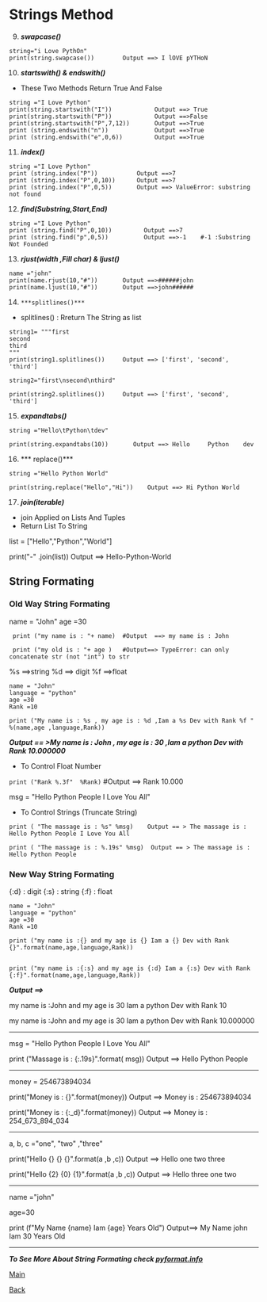 # Strings Method

9. ***swapcase()***
```
string="i Love PythOn"
print(string.swapcase())        Output ==> I lOVE pYTHoN
```

10. ***startswith() & endswith()***
 - These Two Methods Return True And False
```
string ="I Love Python"
print(string.startswith("I"))            Output ==> True
print(string.startswith("P"))            Output ==>False   
print(string.startswith("P",7,12))       Output ==>True
print (string.endswith("n"))             Output ==>True
print (string.endswith("e",0,6))         Output ==>True
```

11. ***index()***

```
string ="I Love Python"  
print (string.index("P"))           Output ==>7
print (string.index("P",0,10))      Output ==>7
print (string.index("P",0,5))       Output ==> ValueError: substring not found
```
12. ***find(Substring,Start,End)***

```
string ="I Love Python"
print (string.find("P",0,10))         Output ==>7
print (string.find("p",0,5))          Output ==>-1    #-1 :Substring Not Founded
```
13.  ***rjust(width ,Fill char)  & ljust()***

```
name ="john"
print(name.rjust(10,"#"))       Output ==>######john
print(name.ljust(10,"#"))       Output ==>john######
```

14.     ***splitlines()***

 - splitlines() : Rreturn The String as  list

```
string1= """first
second
third
"""
print(string1.splitlines())     Output ==> ['first', 'second', 'third']

string2="first\nsecond\nthird"

print(string2.splitlines())     Output ==> ['first', 'second', 'third']
```

15. ***expandtabs()***

```
string ="Hello\tPython\tdev"

print(string.expandtabs(10))       Output ==> Hello     Python    dev
```

16. *** replace()***
```
string ="Hello Python World"

print(string.replace("Hello","Hi"))    Output ==> Hi Python World
```

17. ***join(iterable)***
- join Applied on Lists And Tuples
- Return List To String 

list = ["Hello","Python","World"]

print("-" .join(list))             Output ==> Hello-Python-World

## String Formating
### Old Way String Formating
name = "John"
age =30

```
 print ("my name is : "+ name)  #Output  ==> my name is : John

 print ("my old is : "+ age )   #Output==> TypeError: can only concatenate str (not "int") to str
```

 %s ==>string
 %d ==> digit
 %f ==>float

```
name = "John"
language = "python"
age =30
Rank =10
   
print ("My name is : %s , my age is : %d ,Iam a %s Dev with Rank %f " %(name,age ,language,Rank))
```
***Output == >My name is : John , my age is : 30 ,Iam a python Dev with Rank 10.000000***

- To Control Float Number 

`print ("Rank %.3f"  %Rank)`    #Output ==> Rank 10.000

msg = "Hello Python People I Love You All"


- To Control Strings (Truncate String)
```
print ( "The massage is : %s" %msg)    Output == > The massage is : Hello Python People I Love You All

print ( "The massage is : %.19s" %msg)  Output == > The massage is : Hello Python People
```

### New Way String Formating

{:d} : digit 
{:s} : string 
{:f} : float
```
name = "John"
language = "python"
age =30
Rank =10

print ("my name is :{} and my age is {} Iam a {} Dev with Rank {}".format(name,age,language,Rank))
 

print ("my name is :{:s} and my age is {:d} Iam a {:s} Dev with Rank {:f}".format(name,age,language,Rank))
```

***Output ==>***

my name is :John and my age is 30 Iam a python Dev with Rank 10

my name is :John and my age is 30 Iam a python Dev with Rank 10.000000

---
msg = "Hello Python People I Love You All"

print ("Massage is : {:.19s}".format( msg))  Output ==> Hello Python People

---

money = 254673894034

print("Money is : {}".format(money))          Output ==> Money is : 254673894034

print("Money is : {:_d}".format(money))       Output ==> Money is : 254_673_894_034

---

a, b, c ="one", "two" ,"three"

print("Hello {} {} {}".format(a ,b ,c))       Output ==> Hello one two three

print("Hello {2} {0} {1}".format(a ,b ,c))    Output ==> Hello three one two

---

name ="john"

age=30

print (f"My Name {name} Iam {age} Years Old")   Output==> My Name john Iam 30 Years Old


---
 ***To See More About String Formating check [pyformat.info](https://pyformat.info/)***


[Main](./README.md)

[Back](./strings1.md)